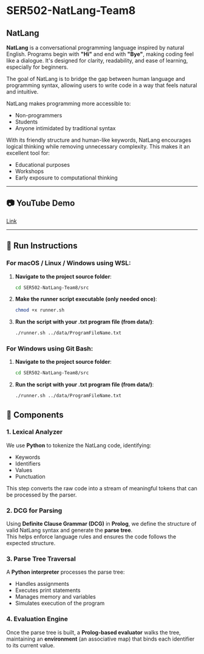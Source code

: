 # SER502-NatLang-Team8

## NatLang

**NatLang** is a conversational programming language inspired by natural English. Programs begin with **"Hi"** and end with **"Bye"**, making coding feel like a dialogue. It's designed for clarity, readability, and ease of learning, especially for beginners.

The goal of NatLang is to bridge the gap between human language and programming syntax, allowing users to write code in a way that feels natural and intuitive.

NatLang makes programming more accessible to:
- Non-programmers  
- Students  
- Anyone intimidated by traditional syntax  

With its friendly structure and human-like keywords, NatLang encourages logical thinking while removing unnecessary complexity. This makes it an excellent tool for:
- Educational purposes  
- Workshops  
- Early exposure to computational thinking
---
## 📷 YouTube Demo

[Link](https://youtu.be/2C1LOYri600)

---
##  🏃 Run Instructions
### For **macOS / Linux / Windows using WSL**:

1. **Navigate to the project source folder**:
   ```bash
   cd SER502-NatLang-Team8/src
   ```
2. **Make the runner script executable (only needed once)**:
    ``` bash
    chmod +x runner.sh
    ```
3. **Run the script with your .txt program file (from data/)**:
    ``` bash
    ./runner.sh ../data/ProgramFileName.txt
    ```

### For **Windows using Git Bash**:
1. **Navigate to the project source folder**:
   ```bash
   cd SER502-NatLang-Team8/src
   ```
2. **Run the script with your .txt program file (from data/)**:
    ``` bash
    ./runner.sh ../data/ProgramFileName.txt
    ```
## 🧩 Components

### 1. Lexical Analyzer
We use **Python** to tokenize the NatLang code, identifying:
- Keywords
- Identifiers
- Values
- Punctuation

This step converts the raw code into a stream of meaningful tokens that can be processed by the parser.

### 2. DCG for Parsing
Using **Definite Clause Grammar (DCG)** in **Prolog**, we define the structure of valid NatLang syntax and generate the **parse tree**.  
This helps enforce language rules and ensures the code follows the expected structure.

### 3. Parse Tree Traversal
A **Python interpreter** processes the parse tree:
- Handles assignments
- Executes print statements
- Manages memory and variables
- Simulates execution of the program

### 4. Evaluation Engine
Once the parse tree is built, a **Prolog-based evaluator** walks the tree, maintaining an **environment** (an associative map) that binds each identifier to its current value.